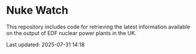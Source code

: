# Nuke Watch

This repository includes code for retrieving the latest information available on the output of EDF nuclear power plants in the UK.

Last updated: 2025-07-31 14:18